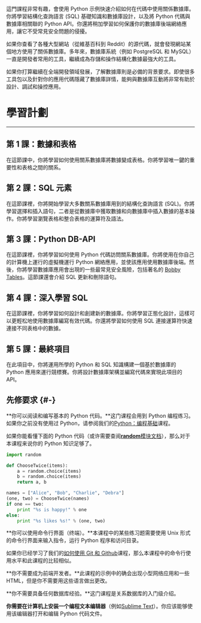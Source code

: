 這門課程非常有趣，會使用 Python 示例快速介紹如何在代碼中使用關係數據庫。你將學習結構化查詢語言 \(SQL\) 基礎知識和數據庫設計，以及將 Python 代碼與數據庫相關聯的 Python API。你還將稍加學習如何保護你的數據庫後端網絡應用，讓它不受常見安全問題的侵擾。

如果你查看了各種大型網站（從維基百科到 Reddit）的源代碼，就會發現網站某個地方使用了關係數據庫。多年來，數據庫系統（例如 PostgreSQL 和 MySQL）一直是開發者常用的工具，繼續成為存儲和操作結構化數據最強大的工具。

如果你打算繼續在全端開發領域發展，了解數據庫則是必備的背景要求。即使很多工具包以及針對你的應用代碼隱藏了數據庫詳情，能夠與數據庫互動將非常有助於設計、調試和操控應用。

# 學習計劃

---

## 第 1 課：數據和表格

在這節課中，你將學習如何使用關系數據庫將數據變成表格。你將學習唯一鍵的重要性和表格之間的關系。

## 第 2 課：SQL 元素

在這節課裡，你將開始學習大多數關系數據庫用到的結構化查詢語言 \(SQL\)。你將學習選擇和插入語句，二者是從數據庫中獲取數據和向數據庫中插入數據的基本操作。你將學習瀏覽表格和整合表格的運算符及語法。

## 第 3 課：Python DB-API

在這節課裡，你將學習如何使用 Python 代碼訪問關系數據庫。你將使用在你自己的計算機上運行的虛擬機運行 Python 網絡應用，並使該應用使用數據庫後端。然後，你將學習數據庫應用會出現的一些最常見安全風險，包括著名的 [Bobby Tables](https://xkcd.com/327/)。這節課還會介紹 SQL 更新和刪除語句。

## 第 4 課：深入學習 SQL

在這節課裡，你將學習如何設計和創建新的數據庫。你將學習正態化設計，這樣可以更輕松地使用數據庫編寫有效代碼。你還將學習如何使用 SQL 連接運算符快速連接不同表格中的數據。

## 第 5 課：最終項目

在此項目中，你將運用所學的 Python 和 SQL 知識構建一個基於數據庫的 Python 應用來運行競標賽。你將設計數據庫架構並編寫代碼來實現此項目的 API。

## 先修要求 {#-}

**你可以阅读和编写基本的 Python 代码。**这门课程会用到 Python 编程练习。如果你之前没有使用过 Python，请参阅我们的[Python：编程基础](https://cn.udacity.com/course/programming-foundations-with-python--ud036)课程。

如果你能看懂下面的 Python 代码（或许需要查阅[**random**模块文档](https://docs.python.org/2/library/random.html#random.choice)），那么对于本课程来说你的 Python 知识足够了。

```python
import random

def ChooseTwice(items):
    a = random.choice(items)
    b = random.choice(items)
    return a, b

names = ["Alice", "Bob", "Charlie", "Debra"]
(one, two) = ChooseTwice(names)
if one == two:
    print "%s is happy!" % one
else:
    print "%s likes %s!" % (one, two)
```

**你可以使用命令行界面（终端）。**本课程中的某些练习题需要使用 Unix 形式的命令行界面来输入指令，运行 Python 程序和访问目录。

如果你已经学习了我们的[如何使用 Git 和 Github](https://cn.udacity.com/course/how-to-use-git-and-github--ud775/)课程，那么本课程中的命令行使用水平和此课程的比较相似。

**你不需要成为前端开发者。**此课程的示例中的确会出现小型网络应用和一些 HTML，但是你不需要用这些语言做出更改。

**你不需要具备任何数据库经验。**这门课程是关系数据库的入门级介绍。

**你需要在计算机上安装一个编程文本编辑器**（例如[Sublime Text](http://www.sublimetext.com/)）。你应该能够使用该编辑器打开和编辑 Python 代码文件。

